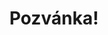 ---
title: Pozvánka!
address: Milý Karle
pronoun: tě
checkout: mrkni
rsvp: zaregistruj
rsvp2: dorazíš
rsvp3: chceš
---